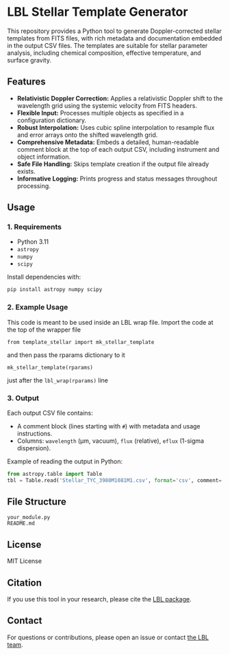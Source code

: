 # LBL Stellar Template Generator

This repository provides a Python tool to generate Doppler-corrected stellar templates from FITS files, with rich metadata and documentation embedded in the output CSV files. The templates are suitable for stellar parameter analysis, including chemical composition, effective temperature, and surface gravity.

## Features

- **Relativistic Doppler Correction:** Applies a relativistic Doppler shift to the wavelength grid using the systemic velocity from FITS headers.
- **Flexible Input:** Processes multiple objects as specified in a configuration dictionary.
- **Robust Interpolation:** Uses cubic spline interpolation to resample flux and error arrays onto the shifted wavelength grid.
- **Comprehensive Metadata:** Embeds a detailed, human-readable comment block at the top of each output CSV, including instrument and object information.
- **Safe File Handling:** Skips template creation if the output file already exists.
- **Informative Logging:** Prints progress and status messages throughout processing.

## Usage

### 1. Requirements

- Python 3.11
- `astropy`
- `numpy`
- `scipy`

Install dependencies with:

```bash
pip install astropy numpy scipy
```

### 2. Example Usage

This code is meant to be used inside an LBL wrap file. Import the code at the top of the wrapper file 

`from template_stellar import mk_stellar_template` 

and then pass the rparams dictionary to it 

`mk_stellar_template(rparams)`

just after the `lbl_wrap(rparams)` line 

### 3. Output

Each output CSV file contains:
- A comment block (lines starting with `#`) with metadata and usage instructions.
- Columns: `wavelength` (µm, vacuum), `flux` (relative), `eflux` (1-sigma dispersion).

Example of reading the output in Python:

```python
from astropy.table import Table
tbl = Table.read('Stellar_TYC_3980M1081M1.csv', format='csv', comment='#')
```

## File Structure

```
your_module.py
README.md
```

## License

MIT License

## Citation

If you use this tool in your research, please cite the [LBL package](https://lbl.exoplanets.ca).

## Contact

For questions or contributions, please open an issue or contact [the LBL team](https://lbl.exoplanets.ca).
